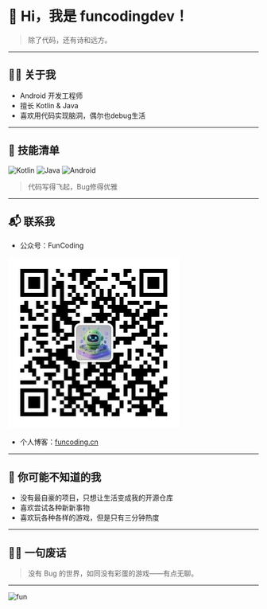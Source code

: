 # 👋 Hi，我是 funcodingdev！

> 除了代码，还有诗和远方。

---

## 🧑‍💻 关于我

- Android 开发工程师
- 擅长 Kotlin & Java
- 喜欢用代码实现脑洞，偶尔也debug生活

---

## 🚀 技能清单

![Kotlin](https://img.shields.io/badge/Kotlin-7F52FF?style=for-the-badge&logo=kotlin&logoColor=white)
![Java](https://img.shields.io/badge/Java-007396?style=for-the-badge&logo=java&logoColor=white)
![Android](https://img.shields.io/badge/Android-3DDC84?style=for-the-badge&logo=android&logoColor=white)

> 代码写得飞起，Bug修得优雅

---

## 📬 联系我

- 公众号：FunCoding

![微信公众号](https://github.com/funcodingdev/funcodingdev/raw/main/wechat_qrcode.jpg)

- 个人博客：[funcoding.cn](https://funcoding.cn)

---

## 👀 你可能不知道的我

- 没有最自豪的项目，只想让生活变成我的开源仓库
- 喜欢尝试各种新新事物
- 喜欢玩各种各样的游戏，但是只有三分钟热度

---

## 🏄‍♂️ 一句废话

> 没有 Bug 的世界，如同没有彩蛋的游戏——有点无聊。

---

![fun](https://capsule-render.vercel.app/api?type=waving&color=0:7F52FF,100:3DDC84&height=150&section=footer&text=Happy%20Coding!&fontAlign=70&fontAlignY=40&fontSize=35)
